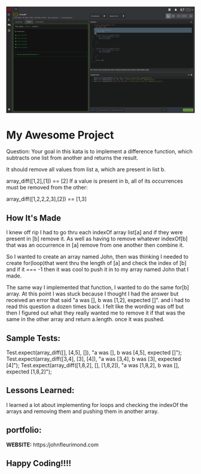 ![Codewars](img/Arraydiff.png)

# My Awesome Project
Question:
Your goal in this kata is to implement a difference function, which subtracts one list from another and returns the result.

It should remove all values from list a, which are present in list b.

array_diff([1,2],[1]) == [2]
If a value is present in b, all of its occurrences must be removed from the other:

array_diff([1,2,2,2,3],[2]) == [1,3]


## How It's Made
I knew off rip I had to go thru each indexOf array list[a] and if they were present in [b] remove it. As well as having to remove whatever indexOf[b] that was an occurrence in [a] remove from one another then combine it.

So I wanted to create an array named John, then was thinking I needed to create for(loop)that went thru the length of [a] and check the index of [b] and if it === -1 then it was cool to push it in to my array named John that I made.

The same way I implemented that function, I wanted to do the same for[b] array.  At this point I was stuck because I thought I had the answer but received an error that said "a was [], b was [1,2], expected []". and i had to read this question a dozen times back. I felt like the wording was off but then I figured out what they really wanted me to remove it if that was the same in the other array and return a.length.  once it was pushed.


## Sample Tests:
Test.expect(array_diff([], [4,5], []), "a was [], b was [4,5], expected []");
Test.expect(array_diff([3,4], [3], [4]), "a was [3,4], b was [3], expected [4]");
Test.expect(array_diff([1,8,2], [], [1,8,2]), "a was [1,8,2], b was [], expected [1,8,2]");



## Lessons Learned:
I learned a lot about implementing for loops and checking the indexOf the arrays and removing them and pushing them in another array.

## portfolio:

**WEBSITE:** https:/johnfleurimond.com



## Happy Coding!!!!
